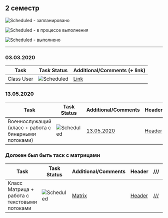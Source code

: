 ## 2 семестр


![Scheduled](https://github.com/AnzhelikaKravchuk/.NET-Training.-Spring-2019/blob/master/Pictures/icons-target.png) - запланировано

![Scheduled](https://github.com/AnzhelikaKravchuk/.NET-Training.-Spring-2019/blob/master/Pictures/icons-inprogress.png) - в процессе выполнения

![Scheduled](https://github.com/AnzhelikaKravchuk/.NET-Training.-Spring-2019/blob/master/Pictures/icons-ok.png) - выполнено

---
### 03.03.2020
| Task | Task Status | Additional/Comments (+ link) |
| -------- | -------- | --------|  
|Class User | ![Scheduled](https://github.com/AnzhelikaKravchuk/.NET-Training.-Spring-2019/blob/master/Pictures/icons-ok.png)|[Link](https://github.com/DoraSafrv/PM.Safronovich.2019/tree/master/2%20%D1%81%D0%B5%D0%BC%D0%B5%D1%81%D1%82%D1%80/03.03.2020)


### 13.05.2020
| Task | Task Status | Additional/Comments | Header | /// | /// |  
| -------- | -------- | --------|  --------|  --------|  --------|  
| Военнослужащий (класс + работа с бинарными потоками) | ![Scheduled](https://github.com/AnzhelikaKravchuk/.NET-Training.-Spring-2019/blob/master/Pictures/icons-ok.png)|[13.05.2020](https://github.com/DoraSafrv/PM.Safronovich.2019/tree/master/2%20%D1%81%D0%B5%D0%BC%D0%B5%D1%81%D1%82%D1%80/13.05.2020)|[Header](https://github.com/DoraSafrv/PM.Safronovich.2019/blob/master/2%20%D1%81%D0%B5%D0%BC%D0%B5%D1%81%D1%82%D1%80/13.05.2020/Student.h)|[///](https://github.com/DoraSafrv/PM.Safronovich.2019/blob/master/2%20%D1%81%D0%B5%D0%BC%D0%B5%D1%81%D1%82%D1%80/13.05.2020/Source.cpp)|[///](https://github.com/DoraSafrv/PM.Safronovich.2019/blob/master/2%20%D1%81%D0%B5%D0%BC%D0%B5%D1%81%D1%82%D1%80/13.05.2020/Student.cpp)

### Должен был быть таск с матрицами
| Task | Task Status | Additional/Comments | Header | /// | /// |  
| -------- | -------- | --------|  --------|  --------|  --------|  
| Класс Матрица + работа с текстовыми потоками| ![Scheduled](https://github.com/AnzhelikaKravchuk/.NET-Training.-Spring-2019/blob/master/Pictures/icons-ok.png)|[Matrix](https://github.com/DoraSafrv/PM.Safronovich.2019/tree/master/2%20%D1%81%D0%B5%D0%BC%D0%B5%D1%81%D1%82%D1%80/Matrix)|[Header](https://github.com/DoraSafrv/PM.Safronovich.2019/blob/master/2%20%D1%81%D0%B5%D0%BC%D0%B5%D1%81%D1%82%D1%80/Matrix/Matrix.h)|[///](https://github.com/DoraSafrv/PM.Safronovich.2019/blob/master/2%20%D1%81%D0%B5%D0%BC%D0%B5%D1%81%D1%82%D1%80/Matrix/Matrix.cpp)|[///](https://github.com/DoraSafrv/PM.Safronovich.2019/blob/master/2%20%D1%81%D0%B5%D0%BC%D0%B5%D1%81%D1%82%D1%80/Matrix/Task.cpp)

